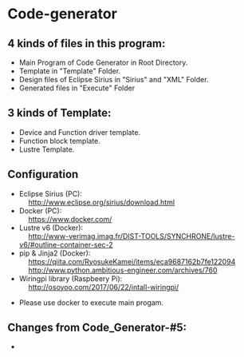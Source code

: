 # Code-generator
## 4 kinds of files in this program:
* Main Program of Code Generator in Root Directory. <br />
* Template in "Template" Folder. <br />
* Design files of Eclipse Sirius in "Sirius" and "XML" Folder. <br />
* Generated files in "Execute" Folder <br />

## 3 kinds of Template:
* Device and Function driver template. <br />
* Function block template. <br />
* Lustre Template.

## Configuration
* Eclipse Sirius (PC): <br/>
&emsp; http://www.eclipse.org/sirius/download.html <br />
* Docker (PC): <br />
&emsp; https://www.docker.com/ <br />
* Lustre v6 (Docker): <br />
&emsp; http://www-verimag.imag.fr/DIST-TOOLS/SYNCHRONE/lustre-v6/#outline-container-sec-2 <br />
* pip & Jinja2 (Docker): <br />
&emsp; https://qiita.com/RyosukeKamei/items/eca9687162b7fe122094 <br />
&emsp; http://www.python.ambitious-engineer.com/archives/760 <br />
* Wiringpi library (Raspbeery Pi): <br />
&emsp; http://osoyoo.com/2017/06/22/intall-wiringpi/ <br />

- Please use docker to execute main progam. 

## Changes from Code_Generator-#5:
*  <br />
&emsp;  <br />
<br />
